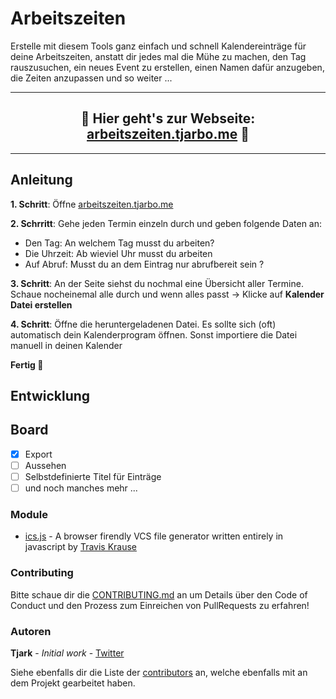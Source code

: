 # Arbeitszeiten
Erstelle mit diesem Tools ganz einfach und schnell Kalendereinträge für deine Arbeitszeiten, anstatt dir
jedes mal die Mühe zu machen, den Tag rauszusuchen, ein neues Event zu erstellen, einen Namen dafür anzugeben, die Zeiten
anzupassen und so weiter ...

<hr />
<h2 align="center">
  🍄 Hier geht's zur Webseite: <a href="http://arbeitszeiten.tjarbo.me/">arbeitszeiten.tjarbo.me</a> 🍄
</h2>
<hr />


## Anleitung

**1. Schritt**: Öffne [arbeitszeiten.tjarbo.me](http://arbeitszeiten.tjarbo.me/)

**2. Schrritt**: Gehe jeden Termin einzeln durch und geben folgende Daten an:

- Den Tag: An welchem Tag musst du arbeiten?
- Die Uhrzeit: Ab wieviel Uhr musst du arbeiten
- Auf Abruf: Musst du an dem Eintrag nur abrufbereit sein ?

**3. Schritt**: An der Seite siehst du nochmal eine Übersicht aller Termine. Schaue nocheinemal alle durch und wenn
alles passt -> Klicke auf **Kalender Datei erstellen**

**4. Schritt**: Öffne die heruntergeladenen Datei. Es sollte sich (oft) automatisch dein Kalenderprogram öffnen. Sonst
importiere die Datei manuell in deinen Kalender

**Fertig 🎉**


## Entwicklung

## Board

- [X] Export
- [ ] Aussehen
- [ ] Selbstdefinierte Titel für Einträge
- [ ] und noch manches mehr ...

### Module

* [ics.js](https://github.com/nwcell/ics.js/) - A browser firendly VCS file generator written entirely in javascript by [Travis Krause](https://github.com/nwcell)

### Contributing

Bitte schaue dir die [CONTRIBUTING.md](https://gist.github.com/PurpleBooth/b24679402957c63ec426) an um Details über den Code of Conduct und den Prozess zum Einreichen
von PullRequests zu erfahren!

### Autoren

**Tjark** - *Initial work* - [Twitter](https://twitter.com/tjarbo_dev)

Siehe ebenfalls dir die Liste der [contributors](https://github.com/tjarbo/arbeitszeiten/contributors) an, welche ebenfalls mit an dem 
Projekt gearbeitet haben.

